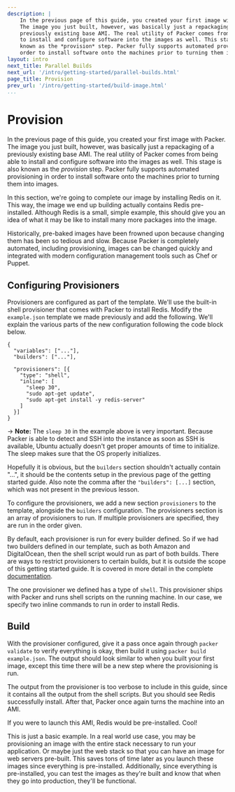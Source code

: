 ```yaml
---
description: |
    In the previous page of this guide, you created your first image with Packer.
    The image you just built, however, was basically just a repackaging of a
    previously existing base AMI. The real utility of Packer comes from being able
    to install and configure software into the images as well. This stage is also
    known as the *provision* step. Packer fully supports automated provisioning in
    order to install software onto the machines prior to turning them into images.
layout: intro
next_title: Parallel Builds
next_url: '/intro/getting-started/parallel-builds.html'
page_title: Provision
prev_url: '/intro/getting-started/build-image.html'
...
```


# Provision

In the previous page of this guide, you created your first image with Packer.
The image you just built, however, was basically just a repackaging of a
previously existing base AMI. The real utility of Packer comes from being able
to install and configure software into the images as well. This stage is also
known as the *provision* step. Packer fully supports automated provisioning in
order to install software onto the machines prior to turning them into images.

In this section, we're going to complete our image by installing Redis on it.
This way, the image we end up building actually contains Redis pre-installed.
Although Redis is a small, simple example, this should give you an idea of what
it may be like to install many more packages into the image.

Historically, pre-baked images have been frowned upon because changing them has
been so tedious and slow. Because Packer is completely automated, including
provisioning, images can be changed quickly and integrated with modern
configuration management tools such as Chef or Puppet.

## Configuring Provisioners

Provisioners are configured as part of the template. We'll use the built-in
shell provisioner that comes with Packer to install Redis. Modify the
`example.json` template we made previously and add the following. We'll explain
the various parts of the new configuration following the code block below.

``` {.javascript}
{
  "variables": ["..."],
  "builders": ["..."],

  "provisioners": [{
    "type": "shell",
    "inline": [
      "sleep 30",
      "sudo apt-get update",
      "sudo apt-get install -y redis-server"
    ]
  }]
}
```

-&gt; **Note:** The `sleep 30` in the example above is very important. Because
Packer is able to detect and SSH into the instance as soon as SSH is available,
Ubuntu actually doesn't get proper amounts of time to initialize. The sleep
makes sure that the OS properly initializes.

Hopefully it is obvious, but the `builders` section shouldn't actually contain
"...", it should be the contents setup in the previous page of the getting
started guide. Also note the comma after the `"builders": [...]` section, which
was not present in the previous lesson.

To configure the provisioners, we add a new section `provisioners` to the
template, alongside the `builders` configuration. The provisioners section is an
array of provisioners to run. If multiple provisioners are specified, they are
run in the order given.

By default, each provisioner is run for every builder defined. So if we had two
builders defined in our template, such as both Amazon and DigitalOcean, then the
shell script would run as part of both builds. There are ways to restrict
provisioners to certain builds, but it is outside the scope of this getting
started guide. It is covered in more detail in the complete
[documentation](/docs).

The one provisioner we defined has a type of `shell`. This provisioner ships
with Packer and runs shell scripts on the running machine. In our case, we
specify two inline commands to run in order to install Redis.

## Build

With the provisioner configured, give it a pass once again through
`packer validate` to verify everything is okay, then build it using
`packer build example.json`. The output should look similar to when you built
your first image, except this time there will be a new step where the
provisioning is run.

The output from the provisioner is too verbose to include in this guide, since
it contains all the output from the shell scripts. But you should see Redis
successfully install. After that, Packer once again turns the machine into an
AMI.

If you were to launch this AMI, Redis would be pre-installed. Cool!

This is just a basic example. In a real world use case, you may be provisioning
an image with the entire stack necessary to run your application. Or maybe just
the web stack so that you can have an image for web servers pre-built. This
saves tons of time later as you launch these images since everything is
pre-installed. Additionally, since everything is pre-installed, you can test the
images as they're built and know that when they go into production, they'll be
functional.
